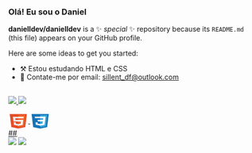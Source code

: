 ### Olá! Eu sou o Daniel 


**danielldev/danielldev** is a ✨ _special_ ✨ repository because its `README.md` (this file) appears on your GitHub profile.

Here are some ideas to get you started:

- ⚒ Estou estudando HTML e CSS
- 📩 Contate-me por email: sillent_df@outlook.com
 ##
 <div>
  <a href="https://github.com/daniellfelipe">
  <img height="180em" src="https://github-readme-stats.vercel.app/api?username=danielldev&show_icons=true&theme=dark&include_all_commits=true&count_private=true"/>
  <img height="180em" src="https://github-readme-stats.vercel.app/api/top-langs/?username=danielldev&layout=compact&langs_count=7&theme=dark"/>
</div>
<div style="display: inline_block"><br>
  <img align="center" alt="Rafa-HTML" height="30" width="40" src="https://raw.githubusercontent.com/devicons/devicon/master/icons/html5/html5-original.svg">
  <img align="center" alt="Rafa-CSS" height="30" width="40" src="https://raw.githubusercontent.com/devicons/devicon/master/icons/css3/css3-original.svg">
</div>
 ##
  
<div>
   <!--<a href="https://discord.gg/" target="_blank"><img src="https://img.shields.io/badge/Discord-7289DA?style=for-the-badge&logo=discord&logoColor=white" target="_blank"></a> -->
    <a href="mailto:sillent_df@outlook.com"><img src="https://img.shields.io/badge/Microsoft_Outlook-0078D4?style=for-the-badge&logo=microsoft-outlook&logoColor=white" target="_blank"></a>
    <a href="https://twitter.com/danielUpdt" target="_blank"><img src="https://img.shields.io/badge/Twitter-1DA1F2?style=for-the-badge&logo=twitter&logoColor=white target="_blank"></a>
</div>

